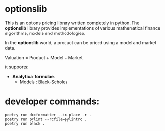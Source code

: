 # optionslib
This is an options pricing library written completely in python. The **optionslib** library provides implementations of 
various mathematical finance algorithms, models and methodologies. 

In the **optionslib** world, a product can be priced using a model and market data. 

Valuation = Product + Model + Market

It supports:

- **Analytical formulae**.
  - Models : Black-Scholes

# developer commands:

    poetry run docformatter --in-place -r .
    poetry run pylint --rcfile=pylintrc .
    poetry run black .

